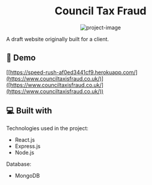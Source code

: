 <h1 align="center" id="title">Council Tax Fraud</h1>

<p align="center"><img src="https://socialify.git.ci/Engombe23/CouncilTaxFraud/image?language=1&amp;name=1&amp;owner=1&amp;theme=Light" alt="project-image"></p>

<p id="description">A draft website originally built for a client.</p>

<h2>🚀 Demo</h2>

[[https://speed-rush-af0ed3441cf9.herokuapp.com/](https://www.counciltaxisfraud.co.uk/)]([https://www.counciltaxisfraud.co.uk/](https://www.counciltaxisfraud.co.uk/))
  
  
<h2>💻 Built with</h2>

Technologies used in the project:

*   React.js
*   Express.js
*   Node.js

Database:

*   MongoDB
